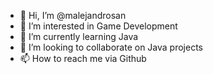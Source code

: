 - 👋 Hi, I’m @malejandrosan
- 👀 I’m interested in Game Development
- 🌱 I’m currently learning Java
- 💞️ I’m looking to collaborate on Java projects
- 📫 How to reach me via Github

<!---
malejandrosan/malejandrosan is a ✨ special ✨ repository because its `README.md` (this file) appears on your GitHub profile.
You can click the Preview link to take a look at your changes.
--->
